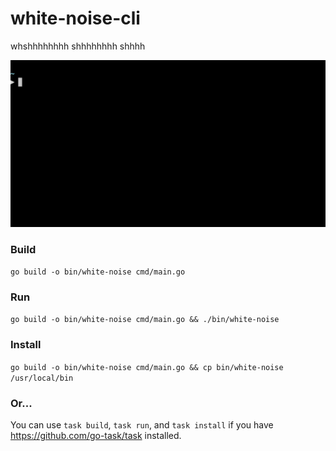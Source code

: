 # white-noise-cli
whshhhhhhhh shhhhhhhh shhhh

![usage-gif](/app/assets/white-noise.gif)

### Build
`go build -o bin/white-noise cmd/main.go`

### Run
`go build -o bin/white-noise cmd/main.go && ./bin/white-noise`

### Install
`go build -o bin/white-noise cmd/main.go && cp bin/white-noise /usr/local/bin`

### Or...

You can use `task build`, `task run`, and `task install` if you have https://github.com/go-task/task installed.


